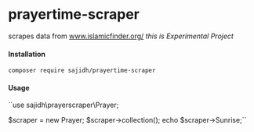 # prayertime-scraper
 scrapes data from www.islamicfinder.org/  _this is Experimental Project_
#### Installation
<pre><code>composer require sajidh/prayertime-scraper
</code></pre>

#### Usage

``use sajidh\prayerscraper\Prayer;

$scraper = new Prayer;
$scraper->collection();
echo $scraper->Sunrise;``


